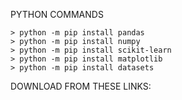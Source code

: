 
PYTHON COMMANDS

```
> python -m pip install pandas
> python -m pip install numpy
> python -m pip install scikit-learn
> python -m pip install matplotlib
> python -m pip install datasets
```

DOWNLOAD FROM THESE LINKS:

```

```